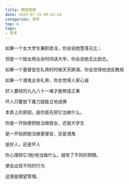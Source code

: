 ```yaml
---
title: 期望管理
date: 2019-07-15 09:43:54
categories: 思考
top: 0
tags: 
- 思考
---
```

如果一个女大学生兼职卖淫，你会说她堕落无比；

但是一个妓女用业余时间读大学，你会说她无比励志。

如果一个基督徒在礼拜的时候天天醉酒，你会觉得他违反教规

如果一个酒鬼业余礼拜，你会觉得人家心诚

好人要经历九九八十一难才能修成正果

坏人只要放下屠刀就能立地成佛

本质上的原因，是你首先把它当做什么。

你是一开始便把她当做妓女，还是大学生

是一开始把她当做基督徒，还是酒鬼

是好人，还是坏人

你心理把它/她/他当做什么，就有了不同的预期。

便会出现不同的行为

这便是期望管理。